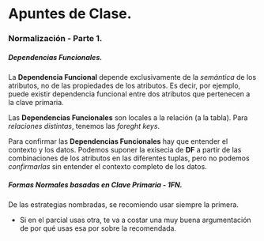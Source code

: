 # Apuntes de Clase.

### Normalización - Parte 1. 

##### Dependencias Funcionales.

La **Dependencia Funcional** depende exclusivamente de la *semántica* de los atributos, no de las propiedades 
de los atributos. Es decir, por ejemplo, puede existir dependencia funcional entre dos atributos que pertenecen 
a la clave primaria. 

Las **Dependencias Funcionales** son locales a la relación (a la tabla). 
Para *relaciones distintas*, tenemos las *foreght keys*. 

Para confirmar las **Dependencias Funcionales** hay que entender el contexto y los datos. Podemos suponer la 
exisecia de **DF** a partir de las combinaciones de los atributos en las diferentes tuplas, pero no podemos 
*confirmarlas* sin entender el contexto completo de los datos.


##### Formas Normales basadas en Clave Primaria - 1FN.

De las estrategias nombradas, se recomiendo usar siempre la primera.
- Si en el parcial usas otra, te va a costar una muy buena argumentación de por qué usas esa por sobre la recomendada.

